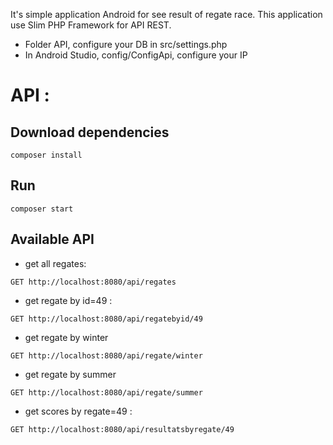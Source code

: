 It's simple application Android for see result of regate race.
This application use Slim PHP Framework for API REST.

- Folder API, configure your DB in src/settings.php
- In Android Studio, config/ConfigApi, configure your IP

# API :

## Download dependencies

`composer install`


## Run

`composer start`


## Available API 

 - get all regates:

 `GET http://localhost:8080/api/regates`

 - get regate by id=49 :

 `GET http://localhost:8080/api/regatebyid/49`

 - get regate by winter

 `GET http://localhost:8080/api/regate/winter`

 - get regate by summer

 `GET http://localhost:8080/api/regate/summer`

 - get scores by regate=49 :

 `GET http://localhost:8080/api/resultatsbyregate/49` 


